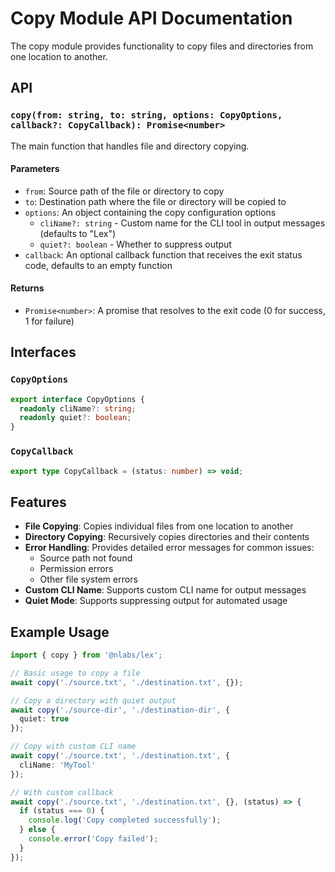 # Copy Module API Documentation

The copy module provides functionality to copy files and directories from one location to another.

## API

### `copy(from: string, to: string, options: CopyOptions, callback?: CopyCallback): Promise<number>`

The main function that handles file and directory copying.

#### Parameters

- `from`: Source path of the file or directory to copy
- `to`: Destination path where the file or directory will be copied to
- `options`: An object containing the copy configuration options
  - `cliName?: string` - Custom name for the CLI tool in output messages (defaults to "Lex")
  - `quiet?: boolean` - Whether to suppress output
- `callback`: An optional callback function that receives the exit status code, defaults to an empty function

#### Returns

- `Promise<number>`: A promise that resolves to the exit code (0 for success, 1 for failure)

## Interfaces

### `CopyOptions`

```typescript
export interface CopyOptions {
  readonly cliName?: string;
  readonly quiet?: boolean;
}
```

### `CopyCallback`

```typescript
export type CopyCallback = (status: number) => void;
```

## Features

- **File Copying**: Copies individual files from one location to another
- **Directory Copying**: Recursively copies directories and their contents
- **Error Handling**: Provides detailed error messages for common issues:
  - Source path not found
  - Permission errors
  - Other file system errors
- **Custom CLI Name**: Supports custom CLI name for output messages
- **Quiet Mode**: Supports suppressing output for automated usage

## Example Usage

```typescript
import { copy } from '@nlabs/lex';

// Basic usage to copy a file
await copy('./source.txt', './destination.txt', {});

// Copy a directory with quiet output
await copy('./source-dir', './destination-dir', {
  quiet: true
});

// Copy with custom CLI name
await copy('./source.txt', './destination.txt', {
  cliName: 'MyTool'
});

// With custom callback
await copy('./source.txt', './destination.txt', {}, (status) => {
  if (status === 0) {
    console.log('Copy completed successfully');
  } else {
    console.error('Copy failed');
  }
});
``` 